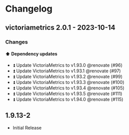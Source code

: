 # Changelog

## victoriametrics 2.0.1 - 2023-10-14

### Changes

#### ⬆️ Dependency updates

- ⏫ Update VictoriaMetrics to v1.93.0 @renovate (#96)
- ⏫ Update VictoriaMetrics to v1.93.1 @renovate (#97)
- ⏫ Update VictoriaMetrics to v1.93.2 @renovate (#99)
- ⏫ Update VictoriaMetrics to v1.93.3 @renovate (#100)
- ⏫ Update VictoriaMetrics to v1.93.4 @renovate (#105)
- ⏫ Update VictoriaMetrics to v1.93.5 @renovate (#111)
- ⏫ Update VictoriaMetrics to v1.94.0 @renovate (#115)

## 1.9.13-2

- Initial Release
